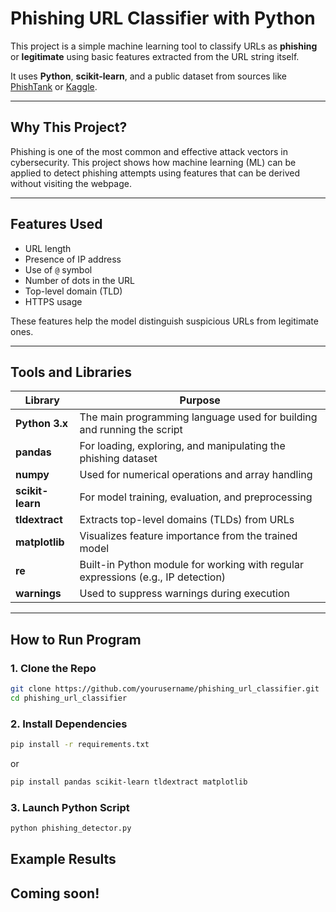 # Phishing URL Classifier with Python

This project is a simple machine learning tool to classify URLs as **phishing** or **legitimate** using basic features extracted from the URL string itself.

It uses **Python**, **scikit-learn**, and a public dataset from sources like [PhishTank](https://www.phishtank.com/) or [Kaggle](https://www.kaggle.com/datasets/taruntiwarihp/phishing-site-urls?resource=download).

---

## Why This Project?

Phishing is one of the most common and effective attack vectors in cybersecurity. This project shows how machine learning (ML) can be applied to detect phishing attempts using features that can be derived without visiting the webpage.

---

## Features Used

- URL length
- Presence of IP address
- Use of `@` symbol
- Number of dots in the URL
- Top-level domain (TLD)
- HTTPS usage

These features help the model distinguish suspicious URLs from legitimate ones.

---

## Tools and Libraries

| Library          | Purpose                                                                          |
| ---------------- | -------------------------------------------------------------------------------- |
| **Python 3.x**   | The main programming language used for building and running the script           |
| **pandas**       | For loading, exploring, and manipulating the phishing dataset                    |
| **numpy**        | Used for numerical operations and array handling                                 |
| **scikit-learn** | For model training, evaluation, and preprocessing                                |
| **tldextract**   | Extracts top-level domains (TLDs) from URLs                                      |
| **matplotlib**   | Visualizes feature importance from the trained model                             |
| **re**           | Built-in Python module for working with regular expressions (e.g., IP detection) |
| **warnings**     | Used to suppress warnings during execution                                       |


---
## How to Run Program

### 1. Clone the Repo
```bash
git clone https://github.com/yourusername/phishing_url_classifier.git
cd phishing_url_classifier
```

### 2. Install Dependencies
```bash
pip install -r requirements.txt
```
or

```bash
pip install pandas scikit-learn tldextract matplotlib
```

### 3. Launch Python Script
```bash
python phishing_detector.py
```
## Example Results
Coming soon!
---
